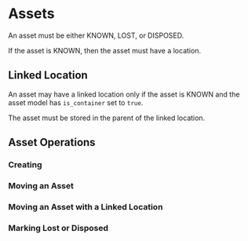 # Assets

An asset must be either KNOWN, LOST, or DISPOSED.

If the asset is KNOWN, then the asset must have a location.

## Linked Location

An asset may have a linked location only if the asset is KNOWN and the asset model has `is_container` set to `true`.

The asset must be stored in the parent of the linked location.

## Asset Operations

### Creating

### Moving an Asset

### Moving an Asset with a Linked Location

### Marking Lost or Disposed
